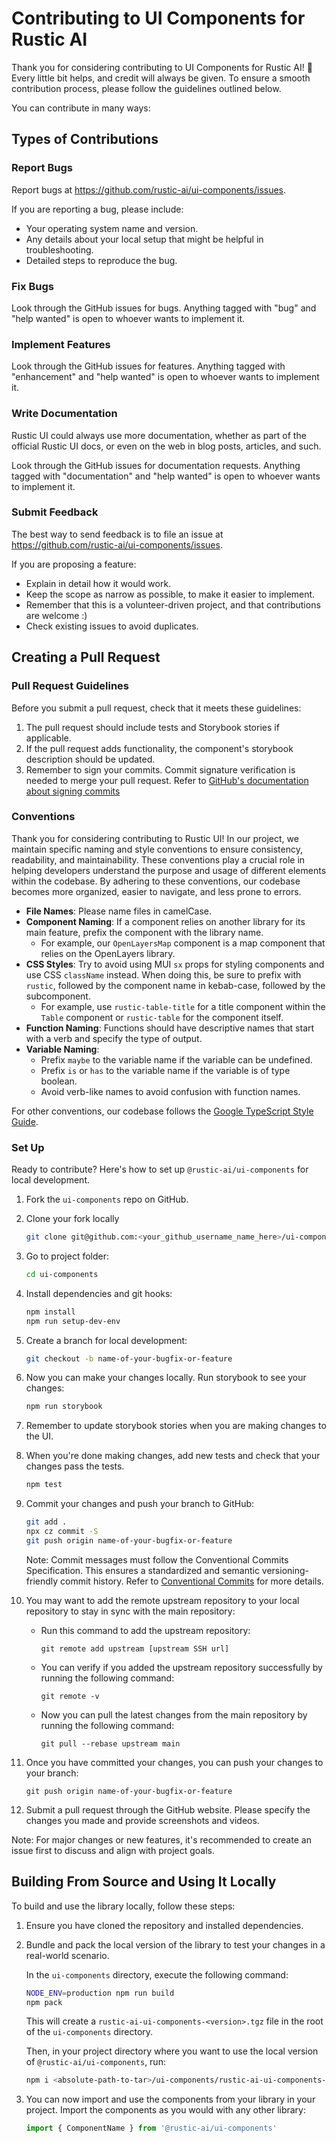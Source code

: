 # Contributing to UI Components for Rustic AI

Thank you for considering contributing to UI Components for Rustic AI! 🎉 Every little bit
helps, and credit will always be given. To ensure a smooth contribution process, please follow the guidelines outlined below.

You can contribute in many ways:

## Types of Contributions

### Report Bugs

Report bugs at <https://github.com/rustic-ai/ui-components/issues>.

If you are reporting a bug, please include:

- Your operating system name and version.
- Any details about your local setup that might be helpful in troubleshooting.
- Detailed steps to reproduce the bug.

### Fix Bugs

Look through the GitHub issues for bugs. Anything tagged with "bug" and "help
wanted" is open to whoever wants to implement it.

### Implement Features

Look through the GitHub issues for features. Anything tagged with "enhancement"
and "help wanted" is open to whoever wants to implement it.

### Write Documentation

Rustic UI could always use more documentation, whether as part of the
official Rustic UI docs, or even on the web in blog posts,
articles, and such.

Look through the GitHub issues for documentation requests. Anything tagged with
"documentation" and "help wanted" is open to whoever wants to implement it.

### Submit Feedback

The best way to send feedback is to file an issue at <https://github.com/rustic-ai/ui-components/issues>.

If you are proposing a feature:

- Explain in detail how it would work.
- Keep the scope as narrow as possible, to make it easier to implement.
- Remember that this is a volunteer-driven project, and that contributions
  are welcome :)
- Check existing issues to avoid duplicates.

## Creating a Pull Request

### Pull Request Guidelines

Before you submit a pull request, check that it meets these guidelines:

1. The pull request should include tests and Storybook stories if applicable.
2. If the pull request adds functionality, the component's storybook description should be updated.
3. Remember to sign your commits. Commit signature verification is needed to merge your pull request. Refer to [GitHub's documentation about signing commits](https://docs.github.com/en/authentication/managing-commit-signature-verification/signing-commits)

### Conventions

Thank you for considering contributing to Rustic UI! In our project, we maintain specific naming and style conventions to ensure consistency, readability, and maintainability. These conventions play a crucial role in helping developers understand the purpose and usage of different elements within the codebase. By adhering to these conventions, our codebase becomes more organized, easier to navigate, and less prone to errors.

- **File Names**: Please name files in camelCase.
- **Component Naming**: If a component relies on another library for its main feature, prefix the component with the library name.
  - For example, our `OpenLayersMap` component is a map component that relies on the OpenLayers library.
- **CSS Styles**: Try to avoid using MUI `sx` props for styling components and use CSS `className` instead. When doing this, be sure to prefix with `rustic`, followed by the component name in kebab-case, followed by the subcomponent.
  - For example, use `rustic-table-title` for a title component within the `Table` component or `rustic-table` for the component itself.
- **Function Naming**: Functions should have descriptive names that start with a verb and specify the type of output.
- **Variable Naming**:
  - Prefix `maybe` to the variable name if the variable can be undefined.
  - Prefix `is` or `has` to the variable name if the variable is of type boolean.
  - Avoid verb-like names to avoid confusion with function names.

For other conventions, our codebase follows the [Google TypeScript Style Guide](https://google.github.io/styleguide/tsguide.html).

### Set Up

Ready to contribute? Here's how to set up `@rustic-ai/ui-components` for local development.

1.  Fork the `ui-components` repo on GitHub.
2.  Clone your fork locally

    ```bash
    git clone git@github.com:<your_github_username_name_here>/ui-components.git
    ```

3.  Go to project folder:

    ```bash
    cd ui-components
    ```

4.  Install dependencies and git hooks:

    ```bash
    npm install
    npm run setup-dev-env
    ```

5.  Create a branch for local development:

    ```bash
    git checkout -b name-of-your-bugfix-or-feature
    ```

6.  Now you can make your changes locally. Run storybook to see your changes:

    ```bash
    npm run storybook
    ```

7.  Remember to update storybook stories when you are making changes to the UI.

8.  When you're done making changes, add new tests and check that your changes pass the tests.

    ```bash
    npm test
    ```

9.  Commit your changes and push your branch to GitHub:

    ```bash
    git add .
    npx cz commit -S
    git push origin name-of-your-bugfix-or-feature
    ```

    Note: Commit messages must follow the Conventional Commits Specification. This ensures a standardized and semantic versioning-friendly commit history. Refer to [Conventional Commits](https://www.conventionalcommits.org/en/v1.0.0/) for more details.

10. You may want to add the remote upstream repository to your local repository to stay in sync with the main repository:

    - Run this command to add the upstream repository:

      ```
      git remote add upstream [upstream SSH url]
      ```

    - You can verify if you added the upstream repository successfully by running the following command:

      ```
      git remote -v
      ```

    - Now you can pull the latest changes from the main repository by running the following command:

      ```
      git pull --rebase upstream main
      ```

11. Once you have committed your changes, you can push your changes to your branch:

    ```
    git push origin name-of-your-bugfix-or-feature
    ```

12. Submit a pull request through the GitHub website. Please specify the changes you made and provide screenshots and videos.

Note: For major changes or new features, it's recommended to create an issue first to discuss and align with project goals.

## Building From Source and Using It Locally

To build and use the library locally, follow these steps:

1. Ensure you have cloned the repository and installed dependencies.

2. Bundle and pack the local version of the library to test your changes in a real-world scenario.

   In the `ui-components` directory, execute the following command:

   ```bash
   NODE_ENV=production npm run build
   npm pack
   ```

   This will create a `rustic-ai-ui-components-<version>.tgz` file in the root of the `ui-components` directory.

   Then, in your project directory where you want to use the local version of `@rustic-ai/ui-components`, run:

   ```bash
   npm i <absolute-path-to-tar>/ui-components/rustic-ai-ui-components-<version>.tgz
   ```

3. You can now import and use the components from your library in your project. Import the components as you would with any other library:

   ```javascript
   import { ComponentName } from '@rustic-ai/ui-components'
   ```
